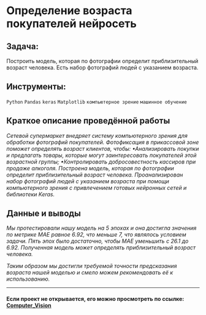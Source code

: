 # Определение возраста покупателей нейросеть

## Задача: <br>
Построить модель, которая по фотографии определит приблизительный возраст человека. Есть набор фотографий людей с указанием возраста.

## Инструменты:
`Python`
`Pandas`
`keras`
`Matplotlib`
`компьютерное зрение`
`машинное обучение`

## Краткое описание проведённой работы
<i> Сетевой супермаркет внедряет систему компьютерного зрения для обработки фотографий покупателей. Фотофиксация в прикассовой зоне поможет определять возраст клиентов, чтобы:
•Анализировать покупки и предлагать товары, которые могут заинтересовать покупателей этой возрастной группы;
•Контролировать добросовестность кассиров при продаже алкоголя.
Построена модель, которая по фотографии определит приблизительный возраст человека. 
Проанализирован набор фотографий людей с указанием возраста при помощи компьютерного зрения с привлечением готовых нейронных сетей и библиотеки Keras. </i>

## Данные и выводы
<i>Мы протестировали нашу модель на 5 эпохах и она достигла значения по метрике MAE равное 6.92, что меньше 7, что являлось условием задачи. Пять эпох было достаточно, чтобы MAE уменьшить с 26.1 до 6.92. Полученная модель может определять приблизительный возраст человека.

Таким образом мы достигли требуемой точности предсказания возраста нашей моделью и смело можем рекомендовать её к использованию.</i>

---

#### Если проект не открывается, его можно просмотреть по ссылке: <a href='https://nbviewer.org/github/Ptolemey98/YP_Projects/blob/main/Computer_Vision/Computer_Vision_4_2.ipynb'>Computer_Vision</a>


